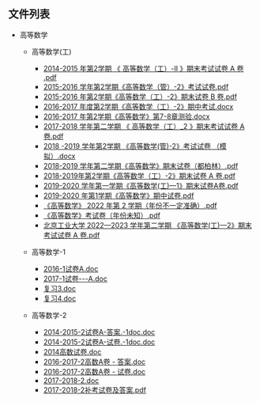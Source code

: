 

## 文件列表

- 高等数学

    - 高等数学(工)
        - [2014-2015 年第2学期 《 高等数学（工）-II 》期末考试试卷 A 卷 .pdf](https://github.com/Open-BJUT/BJUT-Helper/raw/master/./%E9%AB%98%E7%AD%89%E6%95%B0%E5%AD%A6%5C%E9%AB%98%E7%AD%89%E6%95%B0%E5%AD%A6%28%E5%B7%A5%29/2014-2015%20%E5%B9%B4%E7%AC%AC2%E5%AD%A6%E6%9C%9F%20%E3%80%8A%20%E9%AB%98%E7%AD%89%E6%95%B0%E5%AD%A6%EF%BC%88%E5%B7%A5%EF%BC%89-II%20%E3%80%8B%E6%9C%9F%E6%9C%AB%E8%80%83%E8%AF%95%E8%AF%95%E5%8D%B7%20A%20%E5%8D%B7%20.pdf)
        - [2015-2016 学年第2学期《高等数学（管）-2》考试试卷.pdf](https://github.com/Open-BJUT/BJUT-Helper/raw/master/./%E9%AB%98%E7%AD%89%E6%95%B0%E5%AD%A6%5C%E9%AB%98%E7%AD%89%E6%95%B0%E5%AD%A6%28%E5%B7%A5%29/2015-2016%20%E5%AD%A6%E5%B9%B4%E7%AC%AC2%E5%AD%A6%E6%9C%9F%E3%80%8A%E9%AB%98%E7%AD%89%E6%95%B0%E5%AD%A6%EF%BC%88%E7%AE%A1%EF%BC%89-2%E3%80%8B%E8%80%83%E8%AF%95%E8%AF%95%E5%8D%B7.pdf)
        - [2015-2016 年第2学期《高等数学（工）-2》期末试卷 B 卷.pdf](https://github.com/Open-BJUT/BJUT-Helper/raw/master/./%E9%AB%98%E7%AD%89%E6%95%B0%E5%AD%A6%5C%E9%AB%98%E7%AD%89%E6%95%B0%E5%AD%A6%28%E5%B7%A5%29/2015-2016%20%E5%B9%B4%E7%AC%AC2%E5%AD%A6%E6%9C%9F%E3%80%8A%E9%AB%98%E7%AD%89%E6%95%B0%E5%AD%A6%EF%BC%88%E5%B7%A5%EF%BC%89-2%E3%80%8B%E6%9C%9F%E6%9C%AB%E8%AF%95%E5%8D%B7%20B%20%E5%8D%B7.pdf)
        - [2016-2017 年度第2学期《高等数学（工）-2》期中考试.docx](https://github.com/Open-BJUT/BJUT-Helper/raw/master/./%E9%AB%98%E7%AD%89%E6%95%B0%E5%AD%A6%5C%E9%AB%98%E7%AD%89%E6%95%B0%E5%AD%A6%28%E5%B7%A5%29/2016-2017%20%E5%B9%B4%E5%BA%A6%E7%AC%AC2%E5%AD%A6%E6%9C%9F%E3%80%8A%E9%AB%98%E7%AD%89%E6%95%B0%E5%AD%A6%EF%BC%88%E5%B7%A5%EF%BC%89-2%E3%80%8B%E6%9C%9F%E4%B8%AD%E8%80%83%E8%AF%95.docx)
        - [2016-2017 年第2学期《高等数学》第7-8章测验.docx](https://github.com/Open-BJUT/BJUT-Helper/raw/master/./%E9%AB%98%E7%AD%89%E6%95%B0%E5%AD%A6%5C%E9%AB%98%E7%AD%89%E6%95%B0%E5%AD%A6%28%E5%B7%A5%29/2016-2017%20%E5%B9%B4%E7%AC%AC2%E5%AD%A6%E6%9C%9F%E3%80%8A%E9%AB%98%E7%AD%89%E6%95%B0%E5%AD%A6%E3%80%8B%E7%AC%AC7-8%E7%AB%A0%E6%B5%8B%E9%AA%8C.docx)
        - [2017-2018 学年第二学期 《 高等数学（工）_2 》期末考试试卷 A 卷.pdf](https://github.com/Open-BJUT/BJUT-Helper/raw/master/./%E9%AB%98%E7%AD%89%E6%95%B0%E5%AD%A6%5C%E9%AB%98%E7%AD%89%E6%95%B0%E5%AD%A6%28%E5%B7%A5%29/2017-2018%20%E5%AD%A6%E5%B9%B4%E7%AC%AC%E4%BA%8C%E5%AD%A6%E6%9C%9F%20%E3%80%8A%20%E9%AB%98%E7%AD%89%E6%95%B0%E5%AD%A6%EF%BC%88%E5%B7%A5%EF%BC%89_2%20%E3%80%8B%E6%9C%9F%E6%9C%AB%E8%80%83%E8%AF%95%E8%AF%95%E5%8D%B7%20A%20%E5%8D%B7.pdf)
        - [2018 -2019 学年第2学期 《高等数学(管)-2》考试试卷 （模拟）.docx](https://github.com/Open-BJUT/BJUT-Helper/raw/master/./%E9%AB%98%E7%AD%89%E6%95%B0%E5%AD%A6%5C%E9%AB%98%E7%AD%89%E6%95%B0%E5%AD%A6%28%E5%B7%A5%29/2018%20-2019%20%E5%AD%A6%E5%B9%B4%E7%AC%AC2%E5%AD%A6%E6%9C%9F%20%E3%80%8A%E9%AB%98%E7%AD%89%E6%95%B0%E5%AD%A6%28%E7%AE%A1%29-2%E3%80%8B%E8%80%83%E8%AF%95%E8%AF%95%E5%8D%B7%20%EF%BC%88%E6%A8%A1%E6%8B%9F%EF%BC%89.docx)
        - [2018-2019 学年第二学期《高等数学》期末试卷（都柏林）.pdf](https://github.com/Open-BJUT/BJUT-Helper/raw/master/./%E9%AB%98%E7%AD%89%E6%95%B0%E5%AD%A6%5C%E9%AB%98%E7%AD%89%E6%95%B0%E5%AD%A6%28%E5%B7%A5%29/2018-2019%20%E5%AD%A6%E5%B9%B4%E7%AC%AC%E4%BA%8C%E5%AD%A6%E6%9C%9F%E3%80%8A%E9%AB%98%E7%AD%89%E6%95%B0%E5%AD%A6%E3%80%8B%E6%9C%9F%E6%9C%AB%E8%AF%95%E5%8D%B7%EF%BC%88%E9%83%BD%E6%9F%8F%E6%9E%97%EF%BC%89.pdf)
        - [2018-2019年第2学期《高等数学（工）-2》期末试卷 A 卷.pdf](https://github.com/Open-BJUT/BJUT-Helper/raw/master/./%E9%AB%98%E7%AD%89%E6%95%B0%E5%AD%A6%5C%E9%AB%98%E7%AD%89%E6%95%B0%E5%AD%A6%28%E5%B7%A5%29/2018-2019%E5%B9%B4%E7%AC%AC2%E5%AD%A6%E6%9C%9F%E3%80%8A%E9%AB%98%E7%AD%89%E6%95%B0%E5%AD%A6%EF%BC%88%E5%B7%A5%EF%BC%89-2%E3%80%8B%E6%9C%9F%E6%9C%AB%E8%AF%95%E5%8D%B7%20A%20%E5%8D%B7.pdf)
        - [2019-2020 学年第一学期《高等数学(工)—1》期末试卷A卷.pdf](https://github.com/Open-BJUT/BJUT-Helper/raw/master/./%E9%AB%98%E7%AD%89%E6%95%B0%E5%AD%A6%5C%E9%AB%98%E7%AD%89%E6%95%B0%E5%AD%A6%28%E5%B7%A5%29/2019-2020%20%E5%AD%A6%E5%B9%B4%E7%AC%AC%E4%B8%80%E5%AD%A6%E6%9C%9F%E3%80%8A%E9%AB%98%E7%AD%89%E6%95%B0%E5%AD%A6%28%E5%B7%A5%29%E2%80%941%E3%80%8B%E6%9C%9F%E6%9C%AB%E8%AF%95%E5%8D%B7A%E5%8D%B7.pdf)
        - [2019-2020 年第1学期《高等数学》期中试卷.pdf](https://github.com/Open-BJUT/BJUT-Helper/raw/master/./%E9%AB%98%E7%AD%89%E6%95%B0%E5%AD%A6%5C%E9%AB%98%E7%AD%89%E6%95%B0%E5%AD%A6%28%E5%B7%A5%29/2019-2020%20%E5%B9%B4%E7%AC%AC1%E5%AD%A6%E6%9C%9F%E3%80%8A%E9%AB%98%E7%AD%89%E6%95%B0%E5%AD%A6%E3%80%8B%E6%9C%9F%E4%B8%AD%E8%AF%95%E5%8D%B7.pdf)
        - [《高等数学》 2022 年第 2 学期（年份不一定准确）.pdf](https://github.com/Open-BJUT/BJUT-Helper/raw/master/./%E9%AB%98%E7%AD%89%E6%95%B0%E5%AD%A6%5C%E9%AB%98%E7%AD%89%E6%95%B0%E5%AD%A6%28%E5%B7%A5%29/%E3%80%8A%E9%AB%98%E7%AD%89%E6%95%B0%E5%AD%A6%E3%80%8B%202022%20%E5%B9%B4%E7%AC%AC%202%20%E5%AD%A6%E6%9C%9F%EF%BC%88%E5%B9%B4%E4%BB%BD%E4%B8%8D%E4%B8%80%E5%AE%9A%E5%87%86%E7%A1%AE%EF%BC%89.pdf)
        - [《高等数学》考试卷（年份未知）.pdf](https://github.com/Open-BJUT/BJUT-Helper/raw/master/./%E9%AB%98%E7%AD%89%E6%95%B0%E5%AD%A6%5C%E9%AB%98%E7%AD%89%E6%95%B0%E5%AD%A6%28%E5%B7%A5%29/%E3%80%8A%E9%AB%98%E7%AD%89%E6%95%B0%E5%AD%A6%E3%80%8B%E8%80%83%E8%AF%95%E5%8D%B7%EF%BC%88%E5%B9%B4%E4%BB%BD%E6%9C%AA%E7%9F%A5%EF%BC%89.pdf)
        - [北京工业大学 2022—2023 学年第二学期 《高等数学(工)—2》期末考试试卷 A 卷.pdf](https://github.com/Open-BJUT/BJUT-Helper/raw/master/./%E9%AB%98%E7%AD%89%E6%95%B0%E5%AD%A6%5C%E9%AB%98%E7%AD%89%E6%95%B0%E5%AD%A6%28%E5%B7%A5%29/%E5%8C%97%E4%BA%AC%E5%B7%A5%E4%B8%9A%E5%A4%A7%E5%AD%A6%202022%E2%80%942023%20%E5%AD%A6%E5%B9%B4%E7%AC%AC%E4%BA%8C%E5%AD%A6%E6%9C%9F%20%E3%80%8A%E9%AB%98%E7%AD%89%E6%95%B0%E5%AD%A6%28%E5%B7%A5%29%E2%80%942%E3%80%8B%E6%9C%9F%E6%9C%AB%E8%80%83%E8%AF%95%E8%AF%95%E5%8D%B7%20A%20%E5%8D%B7.pdf)

    - 高等数学-1
        - [2016-1试卷A.doc](https://github.com/Open-BJUT/BJUT-Helper/raw/master/./%E9%AB%98%E7%AD%89%E6%95%B0%E5%AD%A6%5C%E9%AB%98%E7%AD%89%E6%95%B0%E5%AD%A6-1/2016-1%E8%AF%95%E5%8D%B7A.doc)
        - [2017-1试卷---A.doc](https://github.com/Open-BJUT/BJUT-Helper/raw/master/./%E9%AB%98%E7%AD%89%E6%95%B0%E5%AD%A6%5C%E9%AB%98%E7%AD%89%E6%95%B0%E5%AD%A6-1/2017-1%E8%AF%95%E5%8D%B7---A.doc)
        - [复习3.doc](https://github.com/Open-BJUT/BJUT-Helper/raw/master/./%E9%AB%98%E7%AD%89%E6%95%B0%E5%AD%A6%5C%E9%AB%98%E7%AD%89%E6%95%B0%E5%AD%A6-1/%E5%A4%8D%E4%B9%A03.doc)
        - [复习4.doc](https://github.com/Open-BJUT/BJUT-Helper/raw/master/./%E9%AB%98%E7%AD%89%E6%95%B0%E5%AD%A6%5C%E9%AB%98%E7%AD%89%E6%95%B0%E5%AD%A6-1/%E5%A4%8D%E4%B9%A04.doc)

    - 高等数学-2
        - [2014-2015-2试卷A-答案.-1doc.doc](https://github.com/Open-BJUT/BJUT-Helper/raw/master/./%E9%AB%98%E7%AD%89%E6%95%B0%E5%AD%A6%5C%E9%AB%98%E7%AD%89%E6%95%B0%E5%AD%A6-2/2014-2015-2%E8%AF%95%E5%8D%B7A-%E7%AD%94%E6%A1%88.-1doc.doc)
        - [2014-2015-2试卷A-试卷.-1doc.doc](https://github.com/Open-BJUT/BJUT-Helper/raw/master/./%E9%AB%98%E7%AD%89%E6%95%B0%E5%AD%A6%5C%E9%AB%98%E7%AD%89%E6%95%B0%E5%AD%A6-2/2014-2015-2%E8%AF%95%E5%8D%B7A-%E8%AF%95%E5%8D%B7.-1doc.doc)
        - [2014高数试卷.doc](https://github.com/Open-BJUT/BJUT-Helper/raw/master/./%E9%AB%98%E7%AD%89%E6%95%B0%E5%AD%A6%5C%E9%AB%98%E7%AD%89%E6%95%B0%E5%AD%A6-2/2014%E9%AB%98%E6%95%B0%E8%AF%95%E5%8D%B7.doc)
        - [2016-2017-2高数A卷 - 答案.doc](https://github.com/Open-BJUT/BJUT-Helper/raw/master/./%E9%AB%98%E7%AD%89%E6%95%B0%E5%AD%A6%5C%E9%AB%98%E7%AD%89%E6%95%B0%E5%AD%A6-2/2016-2017-2%E9%AB%98%E6%95%B0A%E5%8D%B7%20-%20%E7%AD%94%E6%A1%88.doc)
        - [2016-2017-2高数A卷 - 试卷.doc](https://github.com/Open-BJUT/BJUT-Helper/raw/master/./%E9%AB%98%E7%AD%89%E6%95%B0%E5%AD%A6%5C%E9%AB%98%E7%AD%89%E6%95%B0%E5%AD%A6-2/2016-2017-2%E9%AB%98%E6%95%B0A%E5%8D%B7%20-%20%E8%AF%95%E5%8D%B7.doc)
        - [2017-2018-2.doc](https://github.com/Open-BJUT/BJUT-Helper/raw/master/./%E9%AB%98%E7%AD%89%E6%95%B0%E5%AD%A6%5C%E9%AB%98%E7%AD%89%E6%95%B0%E5%AD%A6-2/2017-2018-2.doc)
        - [2017-2018-2补考试卷及答案.pdf](https://github.com/Open-BJUT/BJUT-Helper/raw/master/./%E9%AB%98%E7%AD%89%E6%95%B0%E5%AD%A6%5C%E9%AB%98%E7%AD%89%E6%95%B0%E5%AD%A6-2/2017-2018-2%E8%A1%A5%E8%80%83%E8%AF%95%E5%8D%B7%E5%8F%8A%E7%AD%94%E6%A1%88.pdf)
